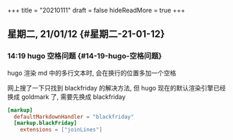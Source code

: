 +++
title = "20210111"
draft = false
hideReadMore = true
+++

<!--more-->


## 星期二, 21/01/12 {#星期二-21-01-12}


### 14:19 hugo 空格问题 {#14-19-hugo-空格问题}

hugo 渲染 md 中的多行文本时, 会在换行的位置多加一个空格

网上搜了一下只找到 blackfriday 的解决方法, 但 hugo 现在的默认渲染引擎已经换成
goldmark 了, 需要先换成 blackfriday

```toml
[markup]
  defaultMarkdownHandler = "blackfriday"
  [markup.blackFriday]
    extensions = ["joinLines"]
```
